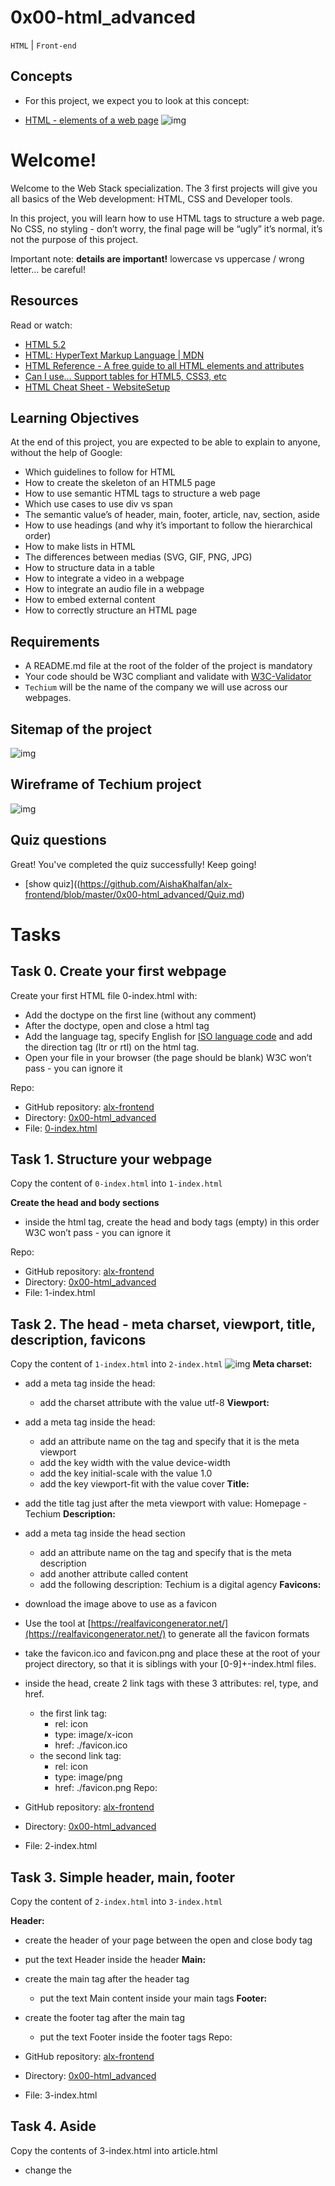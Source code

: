# 0x00-html_advanced

``HTML`` | ``Front-end``

## Concepts
- For this project, we expect you to look at this concept:

- [HTML - elements of a web page](https://github.com/AishaKhalfan/alx-frontend/blob/master/0x00-html_advanced/HTML.md)
![img](https://github.com/AishaKhalfan/alx-frontend/blob/master/0x00-html_advanced/yeah.jpg)

# Welcome!
Welcome to the Web Stack specialization. The 3 first projects will give you all basics of the Web development: HTML, CSS and Developer tools.

In this project, you will learn how to use HTML tags to structure a web page. No CSS, no styling - don’t worry, the final page will be “ugly” it’s normal, it’s not the purpose of this project.

Important note: **details are important!** lowercase vs uppercase / wrong letter… be careful!

## Resources
Read or watch:

- [HTML 5.2](https://html.spec.whatwg.org/multipage/)
- [HTML: HyperText Markup Language | MDN](https://developer.mozilla.org/en-US/docs/Web/HTML)
- [HTML Reference - A free guide to all HTML elements and attributes](https://htmlreference.io/)
- [Can I use… Support tables for HTML5, CSS3, etc](https://caniuse.com/)
- [HTML Cheat Sheet - WebsiteSetup](https://websitesetup.org/html5-cheat-sheet/)

## Learning Objectives
At the end of this project, you are expected to be able to explain to anyone, without the help of Google:

- Which guidelines to follow for HTML
- How to create the skeleton of an HTML5 page
- How to use semantic HTML tags to structure a web page
- Which use cases to use div vs span
- The semantic value’s of header, main, footer, article, nav, section, aside
- How to use headings (and why it’s important to follow the hierarchical order)
- How to make lists in HTML
- The differences between medias (SVG, GIF, PNG, JPG)
- How to structure data in a table
- How to integrate a video in a webpage
- How to integrate an audio file in a webpage
- How to embed external content
- How to correctly structure an HTML page

## Requirements
- A README.md file at the root of the folder of the project is mandatory
- Your code should be W3C compliant and validate with [W3C-Validator](https://github.com/alx-tools/W3C-Validator)
- ``Techium`` will be the name of the company we will use across our webpages.

## Sitemap of the project
![img](https://github.com/AishaKhalfan/alx-frontend/blob/master/0x00-html_advanced/sitemap.png)

## Wireframe of Techium project
![img](https://github.com/AishaKhalfan/alx-frontend/blob/master/0x00-html_advanced/wireframe.png)

## Quiz questions
Great! You've completed the quiz successfully! Keep going!
- [show quiz]((https://github.com/AishaKhalfan/alx-frontend/blob/master/0x00-html_advanced/Quiz.md)


# Tasks
## Task 0. Create your first webpage
Create your first HTML file 0-index.html with:

- Add the doctype on the first line (without any comment)
- After the doctype, open and close a html tag
- Add the language tag, specify English for [ISO language code](https://www.sitepoint.com/iso-2-letter-language-codes/) and add the direction tag (ltr or rtl) on the html tag.
- Open your file in your browser (the page should be blank)
W3C won’t pass - you can ignore it

Repo:

- GitHub repository: [alx-frontend](https://github.com/AishaKhalfan/alx-frontend)
- Directory: [0x00-html_advanced](https://github.com/AishaKhalfan/alx-frontend/tree/master/0x00-html_advanced)
- File: [0-index.html]()
  
## Task 1. Structure your webpage
Copy the content of ``0-index.html`` into ``1-index.html``

**Create the head and body sections**

- inside the html tag, create the head and body tags (empty) in this order
W3C won’t pass - you can ignore it

Repo:
- GitHub repository: [alx-frontend](https://github.com/AishaKhalfan/alx-frontend)
- Directory: [0x00-html_advanced](https://github.com/AishaKhalfan/alx-frontend/tree/master/0x00-html_advanced)
- File: 1-index.html

## Task 2. The head - meta charset, viewport, title, description, favicons
Copy the content of ``1-index.html`` into ``2-index.html``
![img](https://github.com/AishaKhalfan/alx-frontend/blob/master/0x00-html_advanced/t.jpg)
**Meta charset:**

- add a meta tag inside the head:
	- add the charset attribute with the value utf-8
**Viewport:**

- add a meta tag inside the head:
	- add an attribute name on the tag and specify that it is the meta viewport
	- add the key width with the value device-width
	- add the key initial-scale with the value 1.0
	- add the key viewport-fit with the value cover
**Title:**

- add the title tag just after the meta viewport with value: Homepage - Techium
**Description:**

- add a meta tag inside the head section
	- add an attribute name on the tag and specify that is the meta description
	- add another attribute called content
	- add the following description: Techium is a digital agency
**Favicons:**

- download the image above to use as a favicon
- Use the tool at [https://realfavicongenerator.net/](https://realfavicongenerator.net/) to generate all the favicon formats
- take the favicon.ico and favicon.png and place these at the root of your project directory, so that it is siblings with your [0-9]+-index.html files.
- inside the head, create 2 link tags with these 3 attributes: rel, type, and href.
	- the first link tag:
		- rel: icon
		- type: image/x-icon
		- href: ./favicon.ico
	- the second link tag:
		- rel: icon
		- type: image/png
		- href: ./favicon.png
Repo:
- GitHub repository: [alx-frontend](https://github.com/AishaKhalfan/alx-frontend)
- Directory: [0x00-html_advanced](https://github.com/AishaKhalfan/alx-frontend/tree/master/0x00-html_advanced)
- File: 2-index.html
  
## Task 3. Simple header, main, footer
Copy the content of ``2-index.html`` into ``3-index.html``

**Header:**

- create the header of your page between the open and close body tag
- put the text Header inside the header
**Main:**

- create the main tag after the header tag
	- put the text Main content inside your main tags
**Footer:**

- create the footer tag after the main tag
	- put the text Footer inside the footer tags
Repo:
- GitHub repository: [alx-frontend](https://github.com/AishaKhalfan/alx-frontend)
- Directory: [0x00-html_advanced](https://github.com/AishaKhalfan/alx-frontend/tree/master/0x00-html_advanced)
- File: 3-index.html
  
## Task 4. Aside

Copy the contents of 3-index.html into article.html

- change the <title> to put: Article - Techium
- inside the main tags
	- after the text, create the aside tags with text Aside

Repo:
- GitHub repository: [alx-frontend](https://github.com/AishaKhalfan/alx-frontend)
- Directory: [0x00-html_advanced](https://github.com/AishaKhalfan/alx-frontend/tree/master/0x00-html_advanced)
- File: article.html
  
## Task 5. Section

Copy the content of 3-index.html into 5-index.html

- inside your <main> section
	- remove the text in main, create these sections:
	1. create first section and put the text Hero section inside
	2. create second section and put the text Services section inside
	3. create third section and put the text Works section inside
	4. create fourth section and put the text About section inside
	5. create fifth section and put the text Latest news section inside
	6. create sixth section and put the text Testimonials section inside
	7. create seventh section and put the text Contact section inside
**Does not need to pass W3C**

Repo:
- GitHub repository: [alx-frontend](https://github.com/AishaKhalfan/alx-frontend)
- Directory: [0x00-html_advanced](https://github.com/AishaKhalfan/alx-frontend/tree/master/0x00-html_advanced)
- File: 5-index.html
  
## Task 6. Work, News, Testimonial articles
Copy the content of 5-index.html into 6-index.html

**Work articles:**

- inside the section Works section
	- add 3 article tags
		- inside each article write Work # where the hashtag will be the ordered number (1, 2, or 3)
**News articles:**

- inside the section Latest news section
	- add 3 article tags
		- inside each article write Article # where the hashtag will be the ordered number (1, 2, or 3)
**Testimonial articles:**

- inside the section Testimonials section
	- add 3 article tags
		- inside each article write Testimonial # where the hashtag will be the ordered number (1, 2, or 3)
**W3C won’t pass - you can ignore it**

Repo:

- GitHub repository: [alx-frontend](https://github.com/AishaKhalfan/alx-frontend)
- Directory: [0x00-html_advanced](https://github.com/AishaKhalfan/alx-frontend/tree/master/0x00-html_advanced)
- File: 6-index.html
  
## Task 7. Navigation
Copy the content of 6-index.html into 7-index.html

- remove the Header text inside the <header>
- create the nav tag inside the header tag
	- it should remain empty for now
**Does not need to pass W3C**

Repo:
- GitHub repository: [alx-frontend](https://github.com/AishaKhalfan/alx-frontend)
- Directory: [0x00-html_advanced](https://github.com/AishaKhalfan/alx-frontend/tree/master/0x00-html_advanced)
- File: 7-index.html
  
## Task 8. Level 1 headings

Copy the content of 7-index.html into 8-index.html

- create the level 1 heading inside your main before your sections
	- put text Homepage in your heading tag
**Does not need to pass W3C**

Repo:
- GitHub repository: [alx-frontend](https://github.com/AishaKhalfan/alx-frontend)
- Directory: [0x00-html_advanced](https://github.com/AishaKhalfan/alx-frontend/tree/master/0x00-html_advanced)
- File: 8-index.html
  
## Task 9. Level 2 headings

Copy the content of 8-index.html into 9-index.html

- in the section tag with the the text Hero section, remove the text and create a level 2 heading with text We help you build your brand!
- in the section tag with the the text Services section, remove the text and create a level 2 heading with text Services
- in the section tag with the the text Works section, remove the text and create a level 2 heading with text Works
- in the section tag with the the text About section, remove the text and create a level 2 heading with text About Us
- in the section tag with the the text Latest news section, remove the text and create a level 2 heading with text Latest news
- in the section tag with the the text Testimonials section, remove the text and create a level 2 heading with text Testimonials
- in the section tag with the the text Contact section, remove the text and create a level 2 heading with text Contact
**W3C won’t pass - you can ignore it**

Repo:
- GitHub repository: [alx-frontend](https://github.com/AishaKhalfan/alx-frontend)
- Directory: [0x00-html_advanced](https://github.com/AishaKhalfan/alx-frontend/tree/master/0x00-html_advanced)
- File: 9-index.html
  
## Task 10. Level 3 headings

Copy the content of 9-index.html into 10-index.html

**Services headings:**

- Inside the section containing the h2 heading Services, add these elements right after the h2:
	- create a level 3 heading with text Design & Concept
	- create a level 3 heading with text Digital Strategy
	- create a level 3 heading with text Content Strategy
	- create a level 3 heading with text UX Design
	- create a level 3 heading with text Web Development
	- create a level 3 heading with text Social Media
**Works headings:**

- Inside the section containing the h2 heading Works:
	- in the first article, replace the text with a level 3 heading with text Interior Design
	- in the second article, replace the text with a level 3 heading with text Web Development
	- in the third article, replace the text with a level 3 heading with text Personal Brand
**About Us headings:**

- Inside the section containing the h2 heading About Us, after the h2 heading, create these elements in this order:
	- a level 3 heading with text Who are we
	- a level 3 heading with text Our culture
	- a level 3 heading with text How we work
**Latest news headings:**

- Inside the section containing the h2 heading Latest news:
	- in the first article replace the text with a level 3 heading with text Hoc loco tenere se Triarius non potuit.
	- in the second article replace the text with a level 3 heading with text Ut alios omittam, hunc appello, quem ille unum secutus est.
	- in the third article replace the text with a level 3 heading with text Bestiarum vero nullum iudicium puto.
**W3C does not need to pass here**

Repo:
- GitHub repository: [alx-frontend](https://github.com/AishaKhalfan/alx-frontend)
- Directory: [0x00-html_advanced](https://github.com/AishaKhalfan/alx-frontend/tree/master/0x00-html_advanced)
- File: 10-index.html
  
## Task 11. styleguide

Copy the content of 3-index.html into 11-styleguide.html

- change the title to Styleguide - Techium
- remove the text from header, main, and footer
- create a new <section> inside your main tag
	- create a header in this section
		- in the header add a level 2 heading with text Headings
	- after the header:
		- add a level 1 heading with text Heading level 1
		- add a level 2 heading with text Heading level 2
		- add a level 3 heading with text Heading level 3
		- add a level 4 heading with text Heading level 4
		- add a level 5 heading with text Heading level 5
		- add a level 6 heading with text Heading level 6

Repo:
- GitHub repository: [alx-frontend](https://github.com/AishaKhalfan/alx-frontend)
- Directory: [0x00-html_advanced](https://github.com/AishaKhalfan/alx-frontend/tree/master/0x00-html_advanced)
- File: 11-styleguide.html
  
## Task 12. Paragraphs

Copy the content of 10-index.html into 12-index.html

**About Us paragraphs:**

- in the About Us section
	- after the first h3 (who are we) create a paragraph with the text: Lorem ipsum dolor sit amet, consectetur adipisicing elit. Ipsum, omnis expedita! Eum, praesentium cumque accusantium rem, sit quaerat est nisi ratione, deserunt ducimus quidem iste dicta quibusdam atque maxime cum!
	- after the second h3 create a paragraph with the text: Lorem ipsum dolor sit amet, consectetur adipisicing elit. Ipsum, omnis expedita! Eum, praesentium cumque accusantium rem, sit quaerat est nisi ratione, deserunt ducimus quidem iste dicta quibusdam atque maxime cum!
	- after the third h3 create a paragraph with the text: Lorem ipsum dolor sit amet, consectetur adipisicing elit. Ipsum, omnis expedita! Eum, praesentium cumque accusantium rem, sit quaerat est nisi ratione, deserunt ducimus quidem iste dicta quibusdam atque maxime cum!
**Latest news paragraphs:**

- in the Latest news section
	- in the first article
		- create a paragraph with text Career before the heading
		- create a paragraph with text Lorem ipsum dolor sit amet, consectetur adipiscing elit. Id Sextilius factum negabat. Quo tandem modo? At eum nihili facit; Quae contraria sunt his, malane? after the heading
	- in the second article
		- create a paragraph with text Digital Life before the heading
		- create a paragraph with text Lorem ipsum dolor sit amet, consectetur adipiscing elit. Tum mihi Piso: Quid ergo? Tum ille: Ain tandem? Non autem hoc: igitur ne illud quidem. Sed quod proximum fuit non vidit. Nos commodius agimus. An nisi populari fama? after the heading
	- in the third article
		- create a paragraph with text Social before the heading
		- create a paragraph with text Lorem ipsum dolor sit amet, consectetur adipiscing elit. Non igitur bene. Quid enim est a Chrysippo praetermissum in Stoicis? Pugnant Stoici cum Peripateticis. Prioris generis est docilitas, memoria; Apparet statim, quae sint officia, quae actiones. after the heading
**Contact paragraph:**

- in the Contact section after the heading
	- create a paragraph with the text: Lorem ipsum dolor sit amet, consectetur adipiscing elit. Id Sextilius factum negabat. Quo tandem modo? At eum nihili facit; Quae contraria sunt his, malane?
**Additional paragraphs:**

- below the level 2 Services heading add a paragraph with text We work with you
- below the level 2 Works heading add a paragraph with text Take a look in our portfolio
- below the level 2 About Us heading add a paragraph with text Everything about us
- below the level 2 Testimonials heading add a paragraph with text We are more than a digital company
- below the level 2 Contact heading add a paragraph with text We like to know new people
**Does not need to pass W3C**

Repo:
- GitHub repository: [alx-frontend](https://github.com/AishaKhalfan/alx-frontend)
- Directory: [0x00-html_advanced](https://github.com/AishaKhalfan/alx-frontend/tree/master/0x00-html_advanced)
- File: 12-index.html
  
## Task 13. styleguide paragraphs

Copy the contents of 11-styleguide.html into 13-styleguide.html

- After the existing section containing Headings, create a new section in main
	- in this section create a header
		- Inside the header, create a level 2 heading with text Paragraph
	- after the header add a level 2 heading with text Heading with a subtitle
	- after the level 2 heading, add a paragraph with text This is my subtitle
	- after the last paragraph, add another paragraph with text: Nunc lacinia ante nunc ac lobortis. Interdum adipiscing gravida odio porttitor sem non mi integer non faucibus ornare mi ut ante amet placerat aliquet. Volutpat eu sed ante lacinia sapien lorem accumsan varius montes viverra nibh in adipiscing blandit tempus accumsan.

Repo:
- GitHub repository: [alx-frontend](https://github.com/AishaKhalfan/alx-frontend)
- Directory: [0x00-html_advanced](https://github.com/AishaKhalfan/alx-frontend/tree/master/0x00-html_advanced)
- File: 13-styleguide.html
  
## Task 14. Span

Copy the contents of 12-index.html into 14-index.html

In the very first <header>,

- before the nav, create a span with the text Techium
**Does not need to pass W3C**

Repo:
- GitHub repository: [alx-frontend](https://github.com/AishaKhalfan/alx-frontend)
- Directory: [0x00-html_advanced](https://github.com/AishaKhalfan/alx-frontend/tree/master/0x00-html_advanced)
- File: 14-index.html
  
## Task 15. Div

Copy the contents of 14-index.html into 15-index.html

- Wrap the contents of the header element with a div
- Wrap the contents of all section elements with a div
- Finally, wrap the contents of the <footer> tag with a div
**W3C does not need to pass**

Repo:
- GitHub repository: [alx-frontend](https://github.com/AishaKhalfan/alx-frontend)
- Directory: [0x00-html_advanced](https://github.com/AishaKhalfan/alx-frontend/tree/master/0x00-html_advanced)
- File: 15-index.html
  
## Task 16. Structure your sections
Copy the contents of 15-index.html into 16-index.html

- in the div in the Services section
	- create a header tag that wraps the h2 and the p
	- create a div sibling to the header that wraps the rest of the content
- in the div in the Works section
	- create a header tag that wraps the h2 and the p
	- create a div sibling to the header that wraps the rest of the content
- in the div in the About Us section
	- create a header tag that wraps the h2 and the p
	- create a div sibling to the header that wraps the rest of the content
- in the div in the Latest news section
	- create a header tag that wraps the h2
	- create a div sibling to the header that wraps the rest of the content
- in the div in the Testimonials section
	- create a header tag that wraps the h2 and the p
	- create a div sibling to the header that wraps the rest of the content
- in the div in the Contact section
	- create a header tag that wraps the h2 and the first p
	- create a div sibling to the header that wraps the rest of the content
**W3C does not need to pass**

Repo:
- GitHub repository: [alx-frontend](https://github.com/AishaKhalfan/alx-frontend)
- Directory: [0x00-html_advanced](https://github.com/AishaKhalfan/alx-frontend/tree/master/0x00-html_advanced)
- File: 16-index.html
  
## Task 17. Comments

Copy the content of 16-index.html into 17-index.html

- before the header add a line break and a comment saying Header to help with scanning your code
- before the main add a line break and a comment saying Main to help with scanning your code
- before the footer add a line break and a comment saying Footer to help with scanning your code
- before the Hero section add a line break and a comment saying Hero section
- before the Services section add a line break and a comment saying Services section
- before the Works section add a line break and a comment saying Works section
- before the About Us section add a line break and a comment saying About Us section
- before the Latest news section add a line break and a comment saying Latest news section
- before the Testimonials section add a line break and a comment saying Testimonials section
- before the Contact section add a line break and a comment saying Contact section
**Does not need to pass W3C**

Repo:
- GitHub repository: [alx-frontend](https://github.com/AishaKhalfan/alx-frontend)
- Directory: [0x00-html_advanced](https://github.com/AishaKhalfan/alx-frontend/tree/master/0x00-html_advanced)
- File: 17-index.html
  
## Task 18. link your logo
Copy the content of 17-index.html into 18-index.html

- in the header, wrap the span with a link that redirects to the page at the root of your folder (/)
- wrap the link with a div
**W3C does not need to pass**

Repo:
- GitHub repository: [alx-frontend](https://github.com/AishaKhalfan/alx-frontend)
- Directory: [0x00-html_advanced](https://github.com/AishaKhalfan/alx-frontend/tree/master/0x00-html_advanced)
- File: 18-index.html
  
## Task 19. Create new pages

Copy the content of 18-index.html into about.html, latest_news.html and contact.html

- change the title of about.html to replace Homepage with About
- change the title of latest_news.html to replace Homepage with Latest news
- change the title of contact.html to replace Homepage with Contact
**Does not need to pass W3C**

Repo:
- GitHub repository: [alx-frontend](https://github.com/AishaKhalfan/alx-frontend)
- Directory: [0x00-html_advanced](https://github.com/AishaKhalfan/alx-frontend/tree/master/0x00-html_advanced)
- File: about.html, latest_news.html, contact.html
  
## Task 20. Add links

Copy the content of 18-index.html into 20-index.html

- in your nav tags
	- create a link to / with the text Home
	- create an anchor to services with the text Services
	- create an anchor to works with the text Works
	- create an anchor to about with the text About
	- create an anchor to latest_news with the text Latest news
	- create an anchor to testimonials with the text Testimonials
	- create an anchor to contact with the text Contact
For now, the anchor links will not work. We will make them work in the CSS project.

**Does not need to pass W3C**

Repo:
- GitHub repository: [alx-frontend](https://github.com/AishaKhalfan/alx-frontend)
- Directory: [0x00-html_advanced](https://github.com/AishaKhalfan/alx-frontend/tree/master/0x00-html_advanced)
- File: 20-index.html
  
## Task 21. Add social media links

Copy the content of 20-index.html into 21-index.html

- in the div in the footer
	- remove any text you have
	- create a link to https://www.facebook.com/HolbertonSchool/ with the text Facebook
	- create a link to https://twitter.com/holbertonschool with the text Twitter
	- create a link to https://www.instagram.com/holbertonschool/ with the text Instagram
**W3C won’t pass - you can ignore it**

Repo:
- GitHub repository: [alx-frontend](https://github.com/AishaKhalfan/alx-frontend)
- Directory: [0x00-html_advanced](https://github.com/AishaKhalfan/alx-frontend/tree/master/0x00-html_advanced)
- File: 21-index.html
  
## Task 22. "Button" links

Copy the content of 21-index.html into 22-index.html

- in the Hero section, after the heading
	- create a link to # with the text Get started
- in the About Us section, after the div containing the level 3 headings and paragraphs
	- create a link to about.html with the text Learn more about us
- in the Contact section, after the div containing the paragraph
	- create a link to contact.html with text Get in touch
**Does not need to pass W3C**

Repo:
- GitHub repository: [alx-frontend](https://github.com/AishaKhalfan/alx-frontend)
- Directory: [0x00-html_advanced](https://github.com/AishaKhalfan/alx-frontend/tree/master/0x00-html_advanced)
- File: 22-index.html
  
## Task 23. Services, Works, Latest news links

Copy the content of 22-index.html into 23-index.html

- in the Services section
	- in each level 3 heading, create a link to # around the text already in the heading
- in the Works section
	- in each level 3 heading, create a link to # around the text already in the heading
- in the Latest news section
	- in each level 3 heading, create a link to # around the text already in the heading
**Does not need to pass W3C**

Repo:
- GitHub repository: [alx-frontend](https://github.com/AishaKhalfan/alx-frontend)
- Directory: [0x00-html_advanced](https://github.com/AishaKhalfan/alx-frontend/tree/master/0x00-html_advanced)
- File: 23-index.html
  
## Task 24. List the links

Copy the content of 23-index.html into 24-index.html

- in the nav
	- create an unordered list, put each anchor tag (Home, Services, Works, …) as an individual list item
- in the div in the footer
	- create an unordered list and put each anchor tag (Facebook, Twitter, …) as an individual list item
**W3C does not need to pass**

Repo:
- GitHub repository: [alx-frontend](https://github.com/AishaKhalfan/alx-frontend)
- Directory: [0x00-html_advanced](https://github.com/AishaKhalfan/alx-frontend/tree/master/0x00-html_advanced)
- File: 24-index.html
  
## Task 25. Secondary navigation menu

Copy the content of 24-index.html into 25-index.html

- inside the footer, after the div
	- create a new div
	- in the new div create an unordered list with the following links:
	1. link to # with text Terms of Use
	2. link to # with text Privacy Policy
	3. link to # with text Cookie Policy
Repo:
- GitHub repository: [alx-frontend](https://github.com/AishaKhalfan/alx-frontend)
- Directory: [0x00-html_advanced](https://github.com/AishaKhalfan/alx-frontend/tree/master/0x00-html_advanced)
- File: 25-index.html

## Task 26. Examples of lists for the styleguide
Copy the content of 13-styleguide.html into 26-styleguide.html

**Example of unordered list:**

- inside main after Paragraph section, add :
	- a new line and a comment with text Lists
	- after, create a new section with inside:
		- create a header with inside a level 2 heading with the text Lists
		- after the new header, create a div with inside:
			- a level 3 heading with text Unordered
				- under it, add an unordered list with these items: Dolor pulvinar etiam magna etiam., Sagittis adipiscing lorem eleifend., Felis enim feugiat dolore viverra.
**Example of ordered list:**

- after previous unordered list, in the same div
	- add a level 3 heading with text Ordered
		- add an ordered list with these items:
	1. Dolor pulvinar etiam magna etiam.
	2. Sagittis adipiscing lorem eleifend.
	3. Felis enim feugiat dolore viverra.
**Example of definition list:**

- after previous ordered list, in the same div
	- add a heading level 3 with text Definition
	- add a definition list with these items:
	1. Term: Definition List title, Definition: Definition text.
	2. Term: Startup, Definition: A startup company or startup is a company or temporary organization designed to search for a repeatable and scalable business model.
	3. Term: Water, Definition: A colorless, transparent, odorless liquid that forms the seas, lakes, rivers, and rain and is the basis of the fluids of living organisms.

Repo:
- GitHub repository: [alx-frontend](https://github.com/AishaKhalfan/alx-frontend)
- Directory: [0x00-html_advanced](https://github.com/AishaKhalfan/alx-frontend/tree/master/0x00-html_advanced)
- File: 26-styleguide.html
  
## Task 27. Separate content
Copy the content of 25-index.html into 27-index.html

- in the footer between the two divs:
	- add a horizontal rule
	- after the horizontal rule add a paragraph with text © 2020 Techium, made with ♥ by students at Holberton School.
**W3C does not need to pass.**

Repo:
- GitHub repository: [alx-frontend](https://github.com/AishaKhalfan/alx-frontend)
- Directory: [0x00-html_advanced](https://github.com/AishaKhalfan/alx-frontend/tree/master/0x00-html_advanced)
- File: 27-index.html
  
## Task 28. Horizontal rule example
Copy the content of 26-styleguide.html into 28-styleguide.html

- in main after Lists section
	- add a new line and a comment with the text Horizontal rule
	- create a new section
		- create a header and inside it add a level 2 heading with the text Horizontal rule
		- after the header create a div and put a horizontal rule in it

Repo:
- GitHub repository: [alx-frontend](https://github.com/AishaKhalfan/alx-frontend)
- Directory: [0x00-html_advanced](https://github.com/AishaKhalfan/alx-frontend/tree/master/0x00-html_advanced)
- File: 28-styleguide.html
  
## Task 29. Client quotes
Copy the content of 27-index.html into 29-index.html

- in the Testimonials section
	- in the first article
		- replace the text with a blockquote with text I am completely blown away. Thanks to Techium, we've just launched our 5th website! and cite author Yuri Y.
	- in the second article
		- replace the text with a blockquote with text Thank you so much for your help. Techium company is awesome! and cite author Dorrie S.
	- in the third article
		- replace the text with a blockquote with text I love your system. Definitely worth the investment. I'd be lost without Techium company. and cite author Sven H.
**W3C does not need to pass**

Repo:
- GitHub repository: [alx-frontend](https://github.com/AishaKhalfan/alx-frontend)
- Directory: [0x00-html_advanced](https://github.com/AishaKhalfan/alx-frontend/tree/master/0x00-html_advanced)
- File: 29-index.html
  
## Task 30. Examples of quotes

Copy the content of 28-styleguide.html into 30-styleguide.html

**Example of inline quote:**

- inside main after Horizontal rule section
	- add a new line and a comment with text Blockquotes
	- create a new section
		- in the section create a header, in the header create a level 2 heading with text Blockquotes
		- after the header, create a div
			- in the div add a level 3 heading with the text Inline quote
			- add an inline quote with the text Stay hungry. Stay foolish.
**Example of blockquote:**

- after the inline quote div, create another div
	- in the new div add a level 3 heading with the text Blockquote
	- add a multiline quote with the text I will be the leader of a company that ends up being worth billions of dollars, because I got the answers. I understand culture. I am the nucleus. I think that’s a responsibility that I have, to push possibilities, to show people, this is the level that things could be at. and cite Kanye West, Musician
Repo:
- GitHub repository: [alx-frontend](https://github.com/AishaKhalfan/alx-frontend)
- Directory: [0x00-html_advanced](https://github.com/AishaKhalfan/alx-frontend/tree/master/0x00-html_advanced)
- File: 30-styleguide.html
  
## Task 31. Address and latest news authors
Copy the content of 29-index.html into 31-index.html

- in the footer
	- right after open footer tag, put the following address: 234 Washington Street (line-break) Urbana, Illinois
- in the Latest news section
	- in the first article, after the last paragraph, add the author name in small print: By Kelly D.
	- in the second article, after the last paragraph, add the author name in small print: By William A.
	- in the third article, after the last paragraph, add the author name in small print: By Frances J.
**W3C does not need to pass**

Repo:
- GitHub repository: [alx-frontend](https://github.com/AishaKhalfan/alx-frontend)
- Directory: [0x00-html_advanced](https://github.com/AishaKhalfan/alx-frontend/tree/master/0x00-html_advanced)
- File: 31-index.html
  
## Task 32. Typography section - using the correct tags
Copy the content of 30-styleguide.html into 32-styleguide.html

- inside main after the Blockquotes section

	- add a new line and a comment with text Typography
	- create a new section

		- in the section create a header and inside it add a level 2 heading with the text Typography
		- after the header create a div, inside the div add this text with the correct HTML tag: 320 Stewart Avenue, Unit 12 (line break) New York City NY 10001, the city, state, and postal code should be on a separate line
		- create another div, in the new div nest this code block using the pre HTML tag:
```html
 <code>
     <h2>My title</h2>
     <p>Proin lacus turpis, feugiat sit amet sollicitudin non, volutpat in libero. Aenean hendrerit ultrices nulla ac lobortis. Vestibulum consectetur nibh vel ante rhoncus faucibus.</p>
 </code>
```
		- create another div, in the new div add this paragraph of text with the correct HTML tag: Curabitur sit amet turpis cursus massa mollis highlighted. Duis finibus leo massa, eget dapibus erat finibus sed. Aenean condimentum sapien magna, eleifend highlighted mi consequat ut. Cras nec quam sed sapien ultricies highlighted ut sed metus. Each occurrence of the word highlighted should be highlighted.
**W3C does not need to pass**

Repo:
- GitHub repository: [alx-frontend](https://github.com/AishaKhalfan/alx-frontend)
- Directory: [0x00-html_advanced](https://github.com/AishaKhalfan/alx-frontend/tree/master/0x00-html_advanced)
- File: 32-styleguide.html
  
## Task 33. Table
Copy the content of 32-styleguide.html into 33-styleguide.html

- inside main after Typography section
	- add a new line and a comment with text Table
	- create a new section
		- in the section create a header, in the header add a level 2 heading with the text Table
		- after the header, create a table, reproduce in HTML the visual below
![table](https://github.com/AishaKhalfan/alx-frontend/blob/master/0x00-html_advanced/table.jpg)

The <th> tags containing Title, Director, Release Date should have a scope attribute set to col The <th> tags containing the names of the movies should have a scope attribute set to row

**Due to previous task, does not have to pass W3C**

Repo:
- GitHub repository: [alx-frontend](https://github.com/AishaKhalfan/alx-frontend)
- Directory: [0x00-html_advanced](https://github.com/AishaKhalfan/alx-frontend/tree/master/0x00-html_advanced)
- File: 33-styleguide.html
  
## Task 34. Details

Copy the content of 33-styleguide.html into 34-styleguide.html

- in main tag after Table section
	- add a new line and a comment with text Details
	- create a new section
		- create a header, in the header add a level 2 heading with the text Details
		- after the header create a div
			- in the div add a level 3 heading with text Default
			- add a details element and specify Show/Hide me in the summary
			- add this text after the summary: Pellentesque habitant morbi tristique senectus et netus et malesuada fames ac turpis egestas.
		- create another div
			- add a level 3 heading with text Open
			- add a details element that is open by default and specify Always open in the summary
			- add this text after the summary: Pellentesque habitant morbi tristique senectus et netus et malesuada fames ac turpis egestas.
**Due to earlier task, does not have to pass W3C**

Repo:
- GitHub repository: [alx-frontend](https://github.com/AishaKhalfan/alx-frontend)
- Directory: [0x00-html_advanced](https://github.com/AishaKhalfan/alx-frontend/tree/master/0x00-html_advanced)
- File: 34-styleguide.html
  
## Task 35. Replace text logo with image logo
![techium](![img](https://github.com/AishaKhalfan/alx-frontend/blob/master/0x00-html_advanced/techium.png))
Copy the content of 31-index.html into 35-index.html

- in header
	- find the span with the name of the website
	- replace it with the image above
	- make sure the image is in the same directory as all of your other files and that the file name is logo-black.png
	- alt: Techium logo
	- don’t forget to specify width of 160 and height of 40
- in footer, after the opening tag and before the address
	- insert the logo image
	- alt: Techium logo
	- don’t forget to specify the width and height (same as in header)
**W3C does not need to pass**

Repo:
- GitHub repository: [alx-frontend](https://github.com/AishaKhalfan/alx-frontend)
- Directory: [0x00-html_advanced](https://github.com/AishaKhalfan/alx-frontend/tree/master/0x00-html_advanced)
- File: 35-index.html
  
## Task 36. Add images to your sections

Copy the content of 35-index.html into 36-index.html

You can use image generators to get images for this task. For avatar images you can download them on UI Faces. Just make sure you rename your images to match the task requirements.

**Add three images in the Works section:**

- in the Works section
	- before the first level 3 heading create a div
		- add images/pic-work-01.jpg inside the div
		- alt: empty
	- before the second level 3 heading create a div
		- add images/pic-work-02.jpg inside the div
		- alt: empty
	- before the third level 3 heading create a div
		- add images/pic-work-03.jpg inside the div
		- alt: empty
**Add one image in the About Us section:**

- in the About Us section before the first level 3 heading inside the div
	- add the image images/pic-about-us.jpg
		- alt: empty
		- width: 460
		- height: 447
**Add three images in the Latest news section:**

- in the Latest news section
	- in the first article, before the first paragraph, create a div
		- in the div add the image images/pic-blog-01.jpg
		- alt: empty
		- width: 305
		- height: 205
	- in the second article, before the first paragraph, create a div
		- in the div add the image images/pic-blog-02.jpg
		- alt: empty
		- width: 305
		- height: 205
	- in the third article, before the first paragraph, create a div
		- in the div add the image images/pic-blog-03.jpg
		- alt: empty
		- width: 305
		- height: 205
**Add three images in the Testimonials section:**

- in the Testimonials section
	- in the first article before the quote, add the image images/pic-person-01.jpg
		- alt: Yuri Y. avatar
		- width: 100px
		- height: 100px
	- in the second article before the quote, add the image images/pic-person-02.jpg
		- alt: Dorrie S. avatar
		- width: 100px
		- height: 100px
	- in the third article before the quote, add the image images/pic-person-03.jpg
		- alt: Sven H. avatar
		- width: 100px
		- height: 100px
**Does not need to pass W3C**

Repo:
- GitHub repository: [alx-frontend](https://github.com/AishaKhalfan/alx-frontend)
- Directory: [0x00-html_advanced](https://github.com/AishaKhalfan/alx-frontend/tree/master/0x00-html_advanced)
- File: 36-index.html
  
## Task 37. Social icons

Copy the content of 36-index.html into index.html (the final file!)

- inside the footer
	
	- replace the text Facebook with the SVG icon code and add width of 25px and height of 25px to the SVG tag:
```html
<svg viewbox="0 0 24 24" xmlns="http://www.w3.org/2000/svg">
<title>
Facebook icon
</title>
<path d="M23.998 12c0-6.628-5.372-12-11.999-12C5.372 0 0 5.372 0 12c0 5.988 4.388 10.952 10.124 11.852v-8.384H7.078v-3.469h3.046V9.356c0-3.008 1.792-4.669 4.532-4.669 1.313 0 2.686.234 2.686.234v2.953H15.83c-1.49 0-1.955.925-1.955 1.874V12h3.328l-.532 3.469h-2.796v8.384c5.736-.9 10.124-5.864 10.124-11.853z"/>
</svg>
```
	- replace the text Twitter with the SVG icon code and add width of 25px and height of 25px to the SVG tag:
```html
<svg viewbox="0 0 24 24" xmlns="http://www.w3.org/2000/svg">
<title>
Twitter icon
</title>
<path d="M23.954 4.569a10 10 0 0 1-2.825.775 4.958 4.958 0 0 0 2.163-2.723c-.951.555-2.005.959-3.127 1.184a4.92 4.92 0 0 0-8.384 4.482C7.691 8.094 4.066 6.13 1.64 3.161a4.822 4.822 0 0 0-.666 2.475c0 1.71.87 3.213 2.188 4.096a4.904 4.904 0 0 1-2.228-.616v.061a4.923 4.923 0 0 0 3.946 4.827 4.996 4.996 0 0 1-2.212.085 4.937 4.937 0 0 0 4.604 3.417 9.868 9.868 0 0 1-6.102 2.105c-.39 0-.779-.023-1.17-.067a13.995 13.995 0 0 0 7.557 2.209c9.054 0 13.999-7.496 13.999-13.986 0-.209 0-.42-.015-.63a9.936 9.936 0 0 0 2.46-2.548l-.047-.02z"/>
</svg>
```
	- replace the text Instagram with the SVG icon code and add width of 25px and height of 25px to the SVG tag:
```html
<svg viewbox="0 0 24 24" xmlns="http://www.w3.org/2000/svg">
<title>
Instagram icon
</title>
<path d="M12 0C8.74 0 8.333.015 7.053.072 5.775.132 4.905.333 4.14.63c-.789.306-1.459.717-2.126 1.384S.935 3.35.63 4.14C.333 4.905.131 5.775.072 7.053.012 8.333 0 8.74 0 12s.015 3.667.072 4.947c.06 1.277.261 2.148.558 2.913a5.885 5.885 0 0 0 1.384 2.126A5.868 5.868 0 0 0 4.14 23.37c.766.296 1.636.499 2.913.558C8.333 23.988 8.74 24 12 24s3.667-.015 4.947-.072c1.277-.06 2.148-.262 2.913-.558a5.898 5.898 0 0 0 2.126-1.384 5.86 5.86 0 0 0 1.384-2.126c.296-.765.499-1.636.558-2.913.06-1.28.072-1.687.072-4.947s-.015-3.667-.072-4.947c-.06-1.277-.262-2.149-.558-2.913a5.89 5.89 0 0 0-1.384-2.126A5.847 5.847 0 0 0 19.86.63c-.765-.297-1.636-.499-2.913-.558C15.667.012 15.26 0 12 0zm0 2.16c3.203 0 3.585.016 4.85.071 1.17.055 1.805.249 2.227.415.562.217.96.477 1.382.896.419.42.679.819.896 1.381.164.422.36 1.057.413 2.227.057 1.266.07 1.646.07 4.85s-.015 3.585-.074 4.85c-.061 1.17-.256 1.805-.421 2.227a3.81 3.81 0 0 1-.899 1.382 3.744 3.744 0 0 1-1.38.896c-.42.164-1.065.36-2.235.413-1.274.057-1.649.07-4.859.07-3.211 0-3.586-.015-4.859-.074-1.171-.061-1.816-.256-2.236-.421a3.716 3.716 0 0 1-1.379-.899 3.644 3.644 0 0 1-.9-1.38c-.165-.42-.359-1.065-.42-2.235-.045-1.26-.061-1.649-.061-4.844 0-3.196.016-3.586.061-4.861.061-1.17.255-1.814.42-2.234.21-.57.479-.96.9-1.381.419-.419.81-.689 1.379-.898.42-.166 1.051-.361 2.221-.421 1.275-.045 1.65-.06 4.859-.06l.045.03zm0 3.678a6.162 6.162 0 1 0 0 12.324 6.162 6.162 0 1 0 0-12.324zM12 16c-2.21 0-4-1.79-4-4s1.79-4 4-4 4 1.79 4 4-1.79 4-4 4zm7.846-10.405a1.441 1.441 0 0 1-2.88 0 1.44 1.44 0 0 1 2.88 0z"/>
</svg>
```
**W3C does not need to pass**

Repo:
- GitHub repository: [alx-frontend](https://github.com/AishaKhalfan/alx-frontend)
- Directory: [0x00-html_advanced](https://github.com/AishaKhalfan/alx-frontend/tree/master/0x00-html_advanced)
- File: index.html
  
## Task 38. Add a video player in the styleguide

Copy the content of 34-styleguide.html into 38-styleguide.html

- in main after the Details section
	- add a new line and a comment with text Video
	- create a section
		- in the section create a header, in the header add a level 2 heading with the text Video
		- after the header add the following video: https://intranet-projects-files.s3.amazonaws.com/webstack/BigBuckBunny.mp4
		- add controls to the video
		- ensure that the video does a loop
		- display https://intranet-projects-files.s3.amazonaws.com/webstack/thumbnail.jpg when the video is downloading
		- provide an alternative text: Sorry, your browser doesn't support HTML5 video
**Due to an earlier task, does not need to pass W3C**

Repo:
- GitHub repository: [alx-frontend](https://github.com/AishaKhalfan/alx-frontend)
- Directory: [0x00-html_advanced](https://github.com/AishaKhalfan/alx-frontend/tree/master/0x00-html_advanced)
- File: 38-styleguide.html
  
## Task 39. Add an audio player in the styleguide

Copy the content of 38-styleguide.html into 39-styleguide.html

- in main after Video section
	- add a new line and a comment with text Audio
	- create a section
		- in the section create a header, in the header add a level 2 heading with the text Audio
		- after the header add the following audio file: https://intranet-projects-files.s3.amazonaws.com/webstack/TroubleChapter8_64kb.mp3
		- add controls to the audio player
		- provide an alternative text: Sorry, your browser doesn't support audio element
**Due to an earlier task, does not need to pass W3C**

Repo:
- GitHub repository: [alx-frontend](https://github.com/AishaKhalfan/alx-frontend)
- Directory: [0x00-html_advanced](https://github.com/AishaKhalfan/alx-frontend/tree/master/0x00-html_advanced)
- File: 39-styleguide.html
  
## Task 40. Add a iframe example in the styleguide

Copy the content of 39-styleguide.html into styleguide.html

- in main after the Audio section
	- add a new line and a comment with text Iframe
	- create a section
		- in the section create a header, in the header add a level 2 heading with the text Iframe
		- after the header add a div
			- inside the div, create an iframe
				- title: Holberton School
				- width: 350px
				- height: 200px
				- source: https://www.youtube.com/embed/41N6bKO-NVI
				- fallback text: Holberton Sally
**W3C does not need to pass**

And you are done!

Repo:
- GitHub repository: [alx-frontend](https://github.com/AishaKhalfan/alx-frontend)
- Directory: [0x00-html_advanced](https://github.com/AishaKhalfan/alx-frontend/tree/master/0x00-html_advanced)
- File: styleguide.html
  
Copyright © 2024 ALX, All rights reserved.


